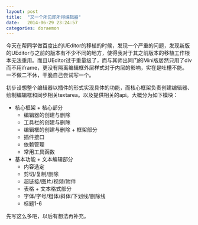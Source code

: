 ```yaml
---
layout: post
title:  "又一个所见即所得编辑器"
date:   2014-06-29 23:24:57
categories: doraemon
---
```


今天在帮同学做百度出的UEditor的移植的时候，发现一个严重的问题，发现新版的UEditor与之前的版本有不少不同的地方，使得我对于其之前版本的移植工作根本无法重用。而且UEditor过于重量级了，而与其师出同门的Mini版居然只用了div而不用iframe，更没有隔离编辑框外层样式对于内层的影响，实在是吐槽不能。一不做二不休，干脆自己尝试写一个。

初步设想整个编辑器以插件的形式实现具体的功能，而核心框架负责创建编辑器、绘制编辑框和同步相关textarea。以及提供相关的api。大概分为如下模块：

*    核心框架
    +    核心部分
        -    编辑器的创建与删除
        -    工具栏的创建与删除
        -    编辑框的创建与删除
    +    框架部分
        -    插件接口
        -    依赖管理
        -    常用工具函数
*    基本功能
    +    文本编辑部分
        -    内容选定
        -    剪切/复制/删除
        -    超链接/图片/视频/附件
        -    表格
    +    文本格式部分
        -    字体/字号/粗体/斜体/下划线/删除线
        -    标题1-6

先写这么多吧，以后有想法再补充。
